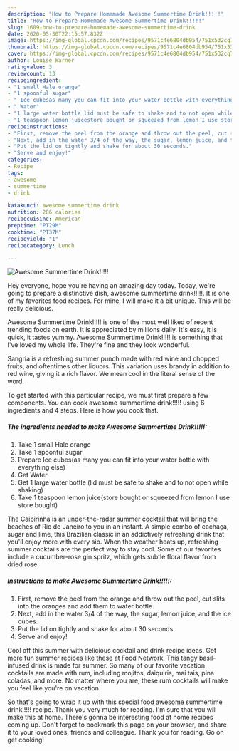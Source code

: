 ```yaml
---
description: "How to Prepare Homemade Awesome Summertime Drink!!!!!"
title: "How to Prepare Homemade Awesome Summertime Drink!!!!!"
slug: 1609-how-to-prepare-homemade-awesome-summertime-drink
date: 2020-05-30T22:15:57.832Z
image: https://img-global.cpcdn.com/recipes/9571c4e6804db954/751x532cq70/awesome-summertime-drink-recipe-main-photo.jpg
thumbnail: https://img-global.cpcdn.com/recipes/9571c4e6804db954/751x532cq70/awesome-summertime-drink-recipe-main-photo.jpg
cover: https://img-global.cpcdn.com/recipes/9571c4e6804db954/751x532cq70/awesome-summertime-drink-recipe-main-photo.jpg
author: Louise Warner
ratingvalue: 3
reviewcount: 13
recipeingredient:
- "1 small Hale orange"
- "1 spoonful sugar"
- " Ice cubesas many you can fit into your water bottle with everything else"
- " Water"
- "1 large water bottle lid must be safe to shake and to not open while shaking"
- "1 teaspoon lemon juicestore bought or squeezed from lemon I use store bought"
recipeinstructions:
- "First, remove the peel from the orange and throw out the peel, cut slits into the oranges and add them to water bottle."
- "Next, add in the water 3/4 of the way, the sugar, lemon juice, and the ice cubes."
- "Put the lid on tightly and shake for about 30 seconds."
- "Serve and enjoy!"
categories:
- Recipe
tags:
- awesome
- summertime
- drink

katakunci: awesome summertime drink 
nutrition: 286 calories
recipecuisine: American
preptime: "PT29M"
cooktime: "PT37M"
recipeyield: "1"
recipecategory: Lunch

---
```



![Awesome Summertime Drink!!!!!](https://img-global.cpcdn.com/recipes/9571c4e6804db954/751x532cq70/awesome-summertime-drink-recipe-main-photo.jpg)

Hey everyone, hope you're having an amazing day today. Today, we're going to prepare a distinctive dish, awesome summertime drink!!!!!. It is one of my favorites food recipes. For mine, I will make it a bit unique. This will be really delicious.

Awesome Summertime Drink!!!!! is one of the most well liked of recent trending foods on earth. It is appreciated by millions daily. It's easy, it is quick, it tastes yummy. Awesome Summertime Drink!!!!! is something that I've loved my whole life. They're fine and they look wonderful.

Sangria is a refreshing summer punch made with red wine and chopped fruits, and oftentimes other liquors. This variation uses brandy in addition to red wine, giving it a rich flavor. We mean cool in the literal sense of the word.


To get started with this particular recipe, we must first prepare a few components. You can cook awesome summertime drink!!!!! using 6 ingredients and 4 steps. Here is how you cook that.

<!--inarticleads1-->

##### The ingredients needed to make Awesome Summertime Drink!!!!!:

1. Take 1 small Hale orange
1. Take 1 spoonful sugar
1. Prepare  Ice cubes(as many you can fit into your water bottle with everything else)
1. Get  Water
1. Get 1 large water bottle (lid must be safe to shake and to not open while shaking)
1. Take 1 teaspoon lemon juice(store bought or squeezed from lemon I use store bought)


The Caipirinha is an under-the-radar summer cocktail that will bring the beaches of Rio de Janeiro to you in an instant. A simple combo of cachaça, sugar and lime, this Brazilian classic in an addictively refreshing drink that you&#39;ll enjoy more with every sip. When the weather heats up, refreshing summer cocktails are the perfect way to stay cool. Some of our favorites include a cucumber-rose gin spritz, which gets subtle floral flavor from dried rose. 

<!--inarticleads2-->

##### Instructions to make Awesome Summertime Drink!!!!!:

1. First, remove the peel from the orange and throw out the peel, cut slits into the oranges and add them to water bottle.
1. Next, add in the water 3/4 of the way, the sugar, lemon juice, and the ice cubes.
1. Put the lid on tightly and shake for about 30 seconds.
1. Serve and enjoy!


Cool off this summer with delicious cocktail and drink recipe ideas. Get more fun summer recipes like these at Food Network. This tangy basil-infused drink is made for summer. So many of our favorite vacation cocktails are made with rum, including mojitos, daiquiris, mai tais, pina coladas, and more. No matter where you are, these rum cocktails will make you feel like you&#39;re on vacation. 

So that's going to wrap it up with this special food awesome summertime drink!!!!! recipe. Thank you very much for reading. I'm sure that you will make this at home. There's gonna be interesting food at home recipes coming up. Don't forget to bookmark this page on your browser, and share it to your loved ones, friends and colleague. Thank you for reading. Go on get cooking!
